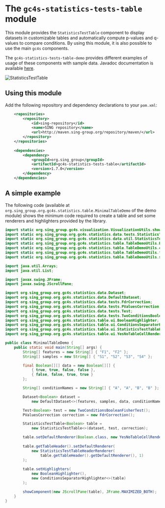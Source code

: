 The `gc4s-statistics-tests-table` module
========================================

This module provides the `StatisticsTestTable` component to display datasets in customizable tables and automatically compute p-values and q-values to compare conditions. By using this module, it is also possible to use the main `gc4s` components.

The `gc4s-statistics-tests-table-demo` provides different examples of usage of these components with sample data. Javadoc documentation is available [here](http://sing-group.org/gc4s/javadoc/).

![StatisticsTestTable](screenshots/StatisticsTestTable.png)

Using this module
-----------------
Add the following repository and dependency declarations to your `pom.xml`:
```xml
	<repositories>
		<repository>
			<id>sing-repository</id>
			<name>SING repository</name>
			<url>http://maven.sing-group.org/repository/maven/</url>
		</repository>
	</repositories>
	
	<dependencies>
		<dependency>
			<groupId>org.sing_group</groupId>
			<artifactId>gc4s-statistics-tests-table</artifactId>
			<version>1.7.0</version>
		</dependency>
	</dependencies>
```

A simple example
-----------------
The following code (available at `org.sing_group.org.gc4s.statistics.table.MinimalTableDemo` of the demo module) shows the minimum code required to create a table and set some renderers and highlighters provided by the library.
```java
import static org.sing_group.gc4s.visualization.VisualizationUtils.showComponent;
import static org.sing_group.org.gc4s.statistics.data.tests.StatisticsTestsUtils.decideBooleanStatisticTest;
import static org.sing_group.org.gc4s.statistics.data.util.StatisticsTestsDataUtils.randomValues;
import static org.sing_group.org.gc4s.statistics.table.TableDemoUtils.PROGRESS_EVENT_LISTENER;
import static org.sing_group.org.gc4s.statistics.table.TableDemoUtils.conditionNames;
import static org.sing_group.org.gc4s.statistics.table.TableDemoUtils.features;
import static org.sing_group.org.gc4s.statistics.table.TableDemoUtils.samples;

import java.util.Arrays;
import java.util.List;

import javax.swing.JFrame;
import javax.swing.JScrollPane;

import org.sing_group.org.gc4s.statistics.data.Dataset;
import org.sing_group.org.gc4s.statistics.data.DefaultDataset;
import org.sing_group.org.gc4s.statistics.data.tests.FdrCorrection;
import org.sing_group.org.gc4s.statistics.data.tests.PValuesCorrection;
import org.sing_group.org.gc4s.statistics.data.tests.Test;
import org.sing_group.org.gc4s.statistics.data.tests.TwoConditionsBooleanFisherTest;
import org.sing_group.org.gc4s.statistics.table.ui.BooleanHighlighter;
import org.sing_group.org.gc4s.statistics.table.ui.ConditionsSeparatorHighlighter;
import org.sing_group.org.gc4s.statistics.table.ui.StatisticsTestTableHeaderRenderer;
import org.sing_group.org.gc4s.statistics.table.ui.YesNoTableCellRenderer;

public class MinimalTableDemo {
	public static void main(String[] args) {
		String[] features = new String[] { "F1", "F2" };
		String[] samples = new String[] { "S1", "S2", "S3", "S4" };

		final Boolean[][] data = new Boolean[][] { 
			{ true, true, false, false },
			{ false, false, true, true } 
		};

		String[] conditionNames = new String[] { "A", "A", "B", "B" };

		Dataset<Boolean> dataset = 
			new DefaultDataset<>(features, samples, data, conditionNames);

		Test<Boolean> test = new TwoConditionsBooleanFisherTest();
		PValuesCorrection correction = new FdrCorrection();

		StatisticsTestTable<Boolean> table = 
			new StatisticsTestTable<>(dataset, test, correction);

		table.setDefaultRenderer(Boolean.class, new YesNoTableCellRenderer());
		
		table.getTableHeader().setDefaultRenderer(
			new StatisticsTestTableHeaderRenderer(
				table.getTableHeader().getDefaultRenderer(), 1)
		);
		
		table.setHighlighters(
			new BooleanHighlighter(), 
			new ConditionsSeparatorHighlighter<>(table)
		);

		showComponent(new JScrollPane(table), JFrame.MAXIMIZED_BOTH);
	}
}
```
